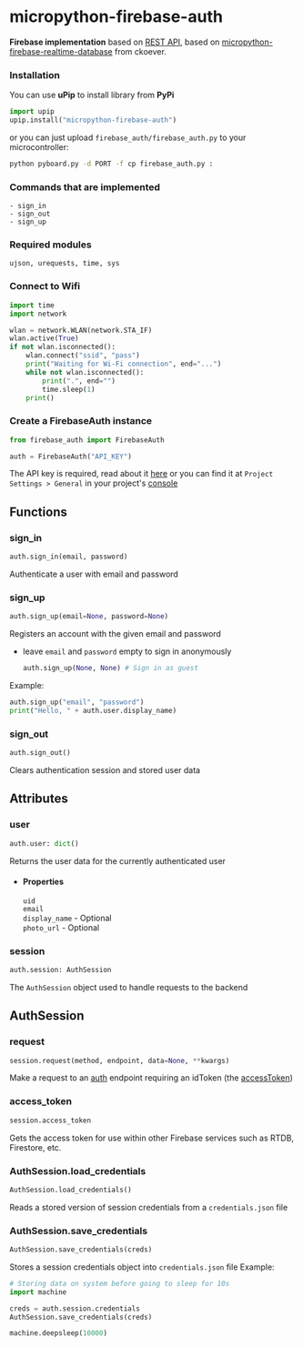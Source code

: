 # micropython-firebase-auth

**Firebase implementation** based on [REST API](https://firebase.google.com/docs/reference/rest/auth), based on [micropython-firebase-realtime-database](https://github.com/ckoever/micropython-firebase-realtime-database) from ckoever.

### Installation
You can use **uPip** to install library from **PyPi**
```python
import upip
upip.install("micropython-firebase-auth")
```
or you can just upload `firebase_auth/firebase_auth.py` to your microcontroller:
```bash
python pyboard.py -d PORT -f cp firebase_auth.py :
```

### Commands that are implemented
```
- sign_in
- sign_out
- sign_up
```
### Required modules
```
ujson, urequests, time, sys
```

### Connect to Wifi
```python
import time
import network

wlan = network.WLAN(network.STA_IF)
wlan.active(True)
if not wlan.isconnected():
    wlan.connect("ssid", "pass")
    print("Waiting for Wi-Fi connection", end="...")
    while not wlan.isconnected():
        print(".", end="")
        time.sleep(1)
    print()
```
### Create a FirebaseAuth instance
```python
from firebase_auth import FirebaseAuth

auth = FirebaseAuth("API_KEY")
```
The API key is required, read about it [here](https://firebase.google.com/docs/projects/api-keys#find-api-keys)
or you can find it at `Project Settings > General` in your project's [console](https://console.firebase.google.com)
## Functions
### sign_in
```python
auth.sign_in(email, password)
```
Authenticate a user with email and password
### sign_up
```python
auth.sign_up(email=None, password=None)
```
Registers an account with the given email and password
  - leave `email` and `password` empty to sign in anonymously
  
    ```python
    auth.sign_up(None, None) # Sign in as guest
    ```
  Example:
  ```python
  auth.sign_up("email", "password")
  print("Hello, " + auth.user.display_name)
  ```
### sign_out
```python
auth.sign_out()
```
Clears authentication session and stored user data
## Attributes
### user
```python
auth.user: dict()
```
Returns the user data for the currently authenticated user  
  - #### Properties  
      `uid`  
      `email`  
      `display_name` - Optional  
      `photo_url` - Optional  
### session
```python
auth.session: AuthSession
```
The `AuthSession` object used to handle requests to the backend

## AuthSession
### request
```python
session.request(method, endpoint, data=None, **kwargs)
```
Make a request to an [auth](https://firebase.google.com/docs/reference/rest/auth) endpoint requiring an idToken (the [accessToken](#access_token))
### access_token
```python
session.access_token
```
Gets the access token for use within other Firebase services such as RTDB, Firestore, etc.
### AuthSession.load_credentials
```python
AuthSession.load_credentials()
```
Reads a stored version of session credentials from a `credentials.json` file
### AuthSession.save_credentials
```python
AuthSession.save_credentials(creds)
```
Stores a session credentials object into `credentials.json` file
Example:
```python
# Storing data on system before going to sleep for 10s
import machine

creds = auth.session.credentials
AuthSession.save_credentials(creds)

machine.deepsleep(10000)
```
